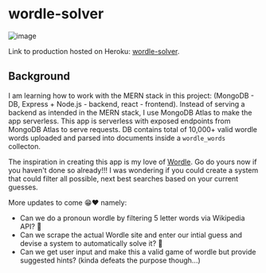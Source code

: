# wordle-solver

![image](https://user-images.githubusercontent.com/32311654/182776739-c0374a53-0c19-45f0-bc45-c83f375d633e.png)

Link to production hosted on Heroku: [wordle-solver](https://wordle-solver-abanuelo.herokuapp.com/).

## Background

I am learning how to work with the MERN stack in this project: (MongoDB - DB, Express + Node.js - backend, react - frontend). Instead of serving a backend as intended in the MERN stack, I use MongoDB Atlas to make the app serverless. This app is serverless with exposed endpoints from MongoDB Atlas to serve requests. DB contains total of 10,000+ valid wordle words uploaded and parsed into documents inside a `wordle_words` collecton.

The inspiration in creating this app is my love of [Wordle](https://www.nytimes.com/games/wordle/index.html). Go do yours now if you haven't done so already!!! I was wondering if you could create a system that could filter all possible, next best searches based on your current guesses.

More updates to come 😁❤️ namely:
- Can we do a pronoun wordle by filtering 5 letter words via Wikipedia API? 🤔
- Can we scrape the actual Wordle site and enter our intial guess and devise a system to automatically solve it? 🤔
- Can we get user input and make this a valid game of wordle but provide suggested hints? (kinda defeats the purpose though...) 


